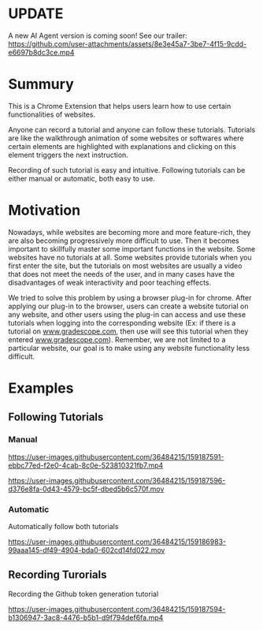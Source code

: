 # UPDATE
A new AI Agent version is coming soon! See our trailer:
https://github.com/user-attachments/assets/8e3e45a7-3be7-4f15-9cdd-e6697b8dc3ce.mp4

# Summury
This is a Chrome Extension that helps users learn how to use certain functionalities of websites. 

Anyone can record a tutorial and anyone can follow these tutorials. Tutorials are like the walkthrough animation of some websites or softwares where certain elements are highlighted with explanations and clicking on this element triggers the next instruction. 

Recording of such tutorial is easy and intuitive. Following tutorials can be either manual or automatic, both easy to use.

# Motivation

Nowadays, while websites are becoming more and more feature-rich, they are also becoming progressively more difficult to use. Then it becomes important to skillfully master some important functions in the website. Some websites have no tutorials at all. Some websites provide tutorials when you first enter the site, but the tutorials on most websites are usually a video that does not meet the needs of the user, and in many cases have the disadvantages of weak interactivity and poor teaching effects.

We tried to solve this problem by using a browser plug-in for chrome. After applying our plug-in to the browser, users can create a website tutorial on any website, and other users using the plug-in can access and use these tutorials when logging into the corresponding website (Ex: if there is a tutorial on www.gradescope.com, then use will see this tutorial when they entered www.gradescope.com). Remember, we are not limited to a particular website, our goal is to make using any website functionality less difficult.

# Examples
## Following Tutorials
### Manual
https://user-images.githubusercontent.com/36484215/159187591-ebbc77ed-f2e0-4cab-8c0e-523810321fb7.mp4

https://user-images.githubusercontent.com/36484215/159187596-d376e8fa-0d43-4579-bc5f-dbed5b6c570f.mov


### Automatic
Automatically follow both tutorials

https://user-images.githubusercontent.com/36484215/159186983-99aaa145-df49-4904-bda0-602cd14fd022.mov

## Recording Turorials
Recording the Github token generation tutorial

https://user-images.githubusercontent.com/36484215/159187594-b1306947-3ac8-4476-b5b1-d9f794def6fa.mp4

